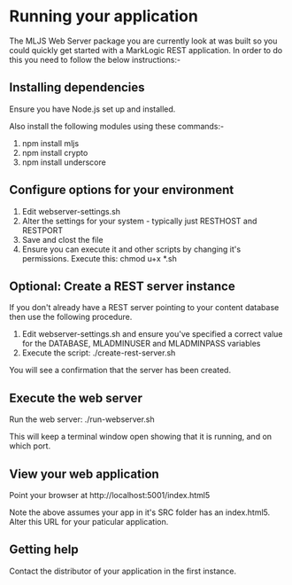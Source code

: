 # Running your application

The MLJS Web Server package you are currently look at was built so you could quickly get started with
a MarkLogic REST application. In order to do this you need to follow the below instructions:-

## Installing dependencies

Ensure you have Node.js set up and installed.

Also install the following modules using these commands:-
1. npm install mljs
2. npm install crypto
3. npm install underscore

## Configure options for your environment

1. Edit webserver-settings.sh
2. Alter the settings for your system - typically just RESTHOST and RESTPORT
3. Save and clost the file
4. Ensure you can execute it and other scripts by changing it's permissions. Execute this: chmod u+x \*.sh

## Optional: Create a REST server instance

If you don't already have a REST server pointing to your content database then use the following procedure.

1. Edit webserver-settings.sh and ensure you've specified a correct value for the DATABASE, MLADMINUSER and MLADMINPASS variables
2. Execute the script: ./create-rest-server.sh

You will see a confirmation that the server has been created.

## Execute the web server

Run the web server: ./run-webserver.sh

This will keep a terminal window open showing that it is running, and on which port.

## View your web application

Point your browser at http://localhost:5001/index.html5

Note the above assumes your app in it's SRC folder has an index.html5. Alter this URL for your paticular application.

## Getting help

Contact the distributor of your application in the first instance.
